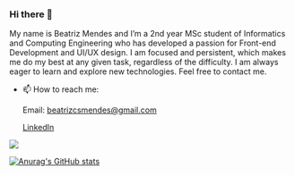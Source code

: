### Hi there 👋

My name is Beatriz Mendes and I’m a 2nd year MSc student of Informatics and Computing Engineering who has developed a passion for Front-end Development and UI/UX design. I am focused and persistent, which makes me do my best at any given task, regardless of the difficulty. I am always eager to learn and explore new technologies. Feel free to contact me.




- 📫 How to reach me: 

  Email: beatrizcsmendes@gmail.com
  
  [LinkedIn](https://www.linkedin.com/in/beatriz-mendes-38279b1a0/)

![](https://media2.giphy.com/media/udhngZK2IFTc4/giphy.gif)

[![Anurag's GitHub stats](https://github-readme-stats.vercel.app/api?username=biam05&theme=dark&show_icons=true)](https://github.com/anuraghazra/github-readme-stats)
